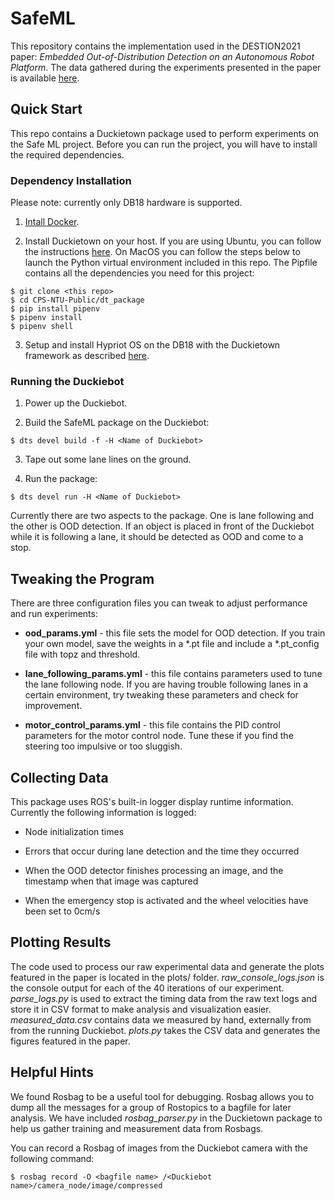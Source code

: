 # SafeML
This repository contains the implementation used in the DESTION2021 paper: *Embedded Out-of-Distribution Detection on an Autonomous Robot Platform*.  The data gathered during the experiments presented in the paper is available [here](https://researchdata.ntu.edu.sg/dataset.xhtml?persistentId=doi:10.21979/N9/FVVHNK).

## Quick Start
This repo contains a Duckietown package used to perform experiments on the Safe ML project.  Before you can run the project, you will have to install the required dependencies.

### Dependency Installation
Please note: currently only DB18 hardware is supported.

1. [Intall Docker](https://www.docker.com).

2. Install Duckietown on your host.  If you are using Ubuntu, you can follow the instructions [here](https://docs.duckietown.org/daffy/opmanual_duckiebot/out/laptop_setup.html).  On MacOS you can follow the steps below to launch the Python virtual environment included in this repo.  The Pipfile contains all the dependencies you need for this project:

```
$ git clone <this repo>
$ cd CPS-NTU-Public/dt_package
$ pip install pipenv
$ pipenv install
$ pipenv shell
```

3. Setup and install Hypriot OS on the DB18 with the Duckietown framework as described [here](https://docs.duckietown.org/daffy/opmanual_duckiebot/out/setup_duckiebot.html).

### Running the Duckiebot

1. Power up the Duckiebot.

2. Build the SafeML package on the Duckiebot:

```
$ dts devel build -f -H <Name of Duckiebot>
```

3. Tape out some lane lines on the ground.

4. Run the package:

```
$ dts devel run -H <Name of Duckiebot>
```

Currently there are two aspects to the package.  One is lane following and the other is OOD detection.  If an object is placed in front of the Duckiebot while it is following a lane, it should be detected as OOD and come to a stop.

## Tweaking the Program
There are three configuration files you can tweak to adjust performance and run experiments:

* **ood_params.yml** - this file sets the model for OOD detection.  If you train your own model, save the weights in a *.pt file and include a *.pt_config file with topz and threshold.

* **lane_following_params.yml** - this file contains parameters used to tune the lane following node.  If you are having trouble following lanes in a certain environment, try tweaking these parameters and check for improvement.

* **motor_control_params.yml** - this file contains the PID control parameters for the motor control node.  Tune these if you find the steering too impulsive or too sluggish.

## Collecting Data
This package uses ROS's built-in logger display runtime information.  Currently the following information is logged:

* Node initialization times

* Errors that occur during lane detection and the time they occurred

* When the OOD detector finishes processing an image, and the timestamp when that image was captured

* When the emergency stop is activated and the wheel velocities have been set to 0cm/s

## Plotting Results
The code used to process our raw experimental data and generate the plots featured in the paper is located in the plots/ folder.  *raw_console_logs.json* is the console output for each of the 40 iterations of our experiment.  *parse_logs.py* is used to extract the timing data from the raw text logs and store it in CSV format to make analysis and visualization easier.  *measured_data.csv* contains data we measured by hand, externally from from the running Duckiebot.  *plots.py* takes the CSV data and generates the figures featured in the paper.

## Helpful Hints
We found Rosbag to be a useful tool for debugging.  Rosbag allows you to dump all the messages for a group of Rostopics to a bagfile for later analysis.  We have included *rosbag_parser.py* in the Duckietown package to help us gather training and measurement data from Rosbags.

You can record a Rosbag of images from the Duckiebot camera with the following command:

```
$ rosbag record -O <bagfile name> /<Duckiebot name>/camera_node/image/compressed
```
